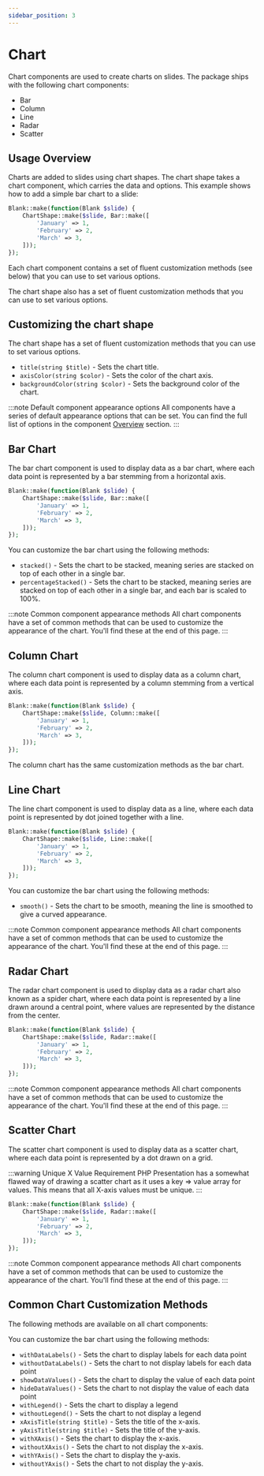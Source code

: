 ```yaml
---
sidebar_position: 3
---
```


# Chart

Chart components are used to create charts on slides. The package ships with the following chart components:

- Bar
- Column
- Line
- Radar
- Scatter

## Usage Overview

Charts are added to slides using chart shapes. The chart shape takes a chart component, which carries the data and
options. This example shows how to add a simple bar chart to a slide:

```php
Blank::make(function(Blank $slide) {
    ChartShape::make($slide, Bar::make([
        'January' => 1,
        'February' => 2,
        'March' => 3,
    ]));
});
```

Each chart component contains a set of fluent customization methods (see below) that you can use to set various options.

The chart shape also has a set of fluent customization methods that you can use to set various options.

## Customizing the chart shape

The chart shape has a set of fluent customization methods that you can use to set various options.

- `title(string $title)` - Sets the chart title.
- `axisColor(string $color)` - Sets the color of the chart axis.
- `backgroundColor(string $color)` - Sets the background color of the chart.

:::note Default component appearance options
All components have a series of default appearance options that can be set. You can find the full list of options in the
component [Overview](/components/intro) section.
:::

## Bar Chart

The bar chart component is used to display data as a bar chart, where each data point is represented by a bar stemming
from a horizontal axis.

```php
Blank::make(function(Blank $slide) {
    ChartShape::make($slide, Bar::make([
        'January' => 1,
        'February' => 2,
        'March' => 3,
    ]));
});
```

You can customize the bar chart using the following methods:

- `stacked()` - Sets the chart to be stacked, meaning series are stacked on top of each other in a single bar.
- `percentageStacked()` - Sets the chart to be stacked, meaning series are stacked on top of each other in a single bar,
  and each bar is scaled to 100%.

:::note Common component appearance methods
All chart components have a set of common methods that can be used to customize the appearance of the chart. You'll find
these at the end of this page.
:::

## Column Chart

The column chart component is used to display data as a column chart, where each data point is represented by a column
stemming from a vertical axis.

```php
Blank::make(function(Blank $slide) {
    ChartShape::make($slide, Column::make([
        'January' => 1,
        'February' => 2,
        'March' => 3,
    ]));
});
```

The column chart has the same customization methods as the bar chart.

## Line Chart

The line chart component is used to display data as a line, where each data point is represented by dot joined together
with a line.

```php
Blank::make(function(Blank $slide) {
    ChartShape::make($slide, Line::make([
        'January' => 1,
        'February' => 2,
        'March' => 3,
    ]));
});
```

You can customize the bar chart using the following methods:

- `smooth()` - Sets the chart to be smooth, meaning the line is smoothed to give a curved appearance.

:::note Common component appearance methods
All chart components have a set of common methods that can be used to customize the appearance of the chart. You'll find
these at the end of this page.
:::

## Radar Chart

The radar chart component is used to display data as a radar chart also known as a spider chart, where each data point
is represented by a line drawn around a central point, where values are represented by the distance from the center.

```php
Blank::make(function(Blank $slide) {
    ChartShape::make($slide, Radar::make([
        'January' => 1,
        'February' => 2,
        'March' => 3,
    ]));
});
```

:::note Common component appearance methods
All chart components have a set of common methods that can be used to customize the appearance of the chart. You'll find
these at the end of this page.
:::

## Scatter Chart

The scatter chart component is used to display data as a scatter chart, where each data point is represented by a dot
drawn on a grid.

:::warning Unique X Value Requirement
PHP Presentation has a somewhat flawed way of drawing a scatter chart as it uses a key => value array for values. This
means that all X-axis values must be unique.
:::

```php
Blank::make(function(Blank $slide) {
    ChartShape::make($slide, Radar::make([
        'January' => 1,
        'February' => 2,
        'March' => 3,
    ]));
});
```

:::note Common component appearance methods
All chart components have a set of common methods that can be used to customize the appearance of the chart. You'll find
these at the end of this page.
:::

## Common Chart Customization Methods

The following methods are available on all chart components:

You can customize the bar chart using the following methods:

- `withDataLabels()` - Sets the chart to display labels for each data point
- `withoutDataLabels()` - Sets the chart to not display labels for each data point
- `showDataValues()` - Sets the chart to display the value of each data point
- `hideDataValues()` - Sets the chart to not display the value of each data point
- `withLegend()` - Sets the chart to display a legend
- `withoutLegend()` - Sets the chart to not display a legend
- `xAxisTitle(string $title)` - Sets the title of the x-axis.
- `yAxisTitle(string $title)` - Sets the title of the y-axis.
- `withXAxis()` - Sets the chart to display the x-axis.
- `withoutXAxis()` - Sets the chart to not display the x-axis.
- `withYAxis()` - Sets the chart to display the y-axis.
- `withoutYAxis()` - Sets the chart to not display the y-axis.

